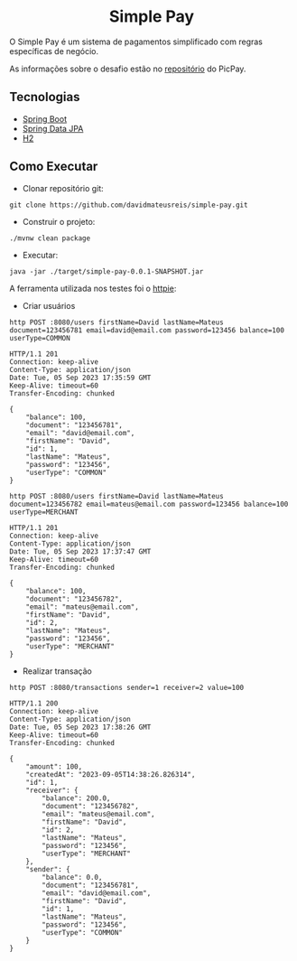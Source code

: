 <h1 align="center">
  Simple Pay
</h1>

O Simple Pay é um sistema de pagamentos simplificado com regras específicas de negócio.

As informações sobre o desafio estão no [repositório](https://github.com/PicPay/picpay-desafio-backend) do PicPay.

## Tecnologias
 
- [Spring Boot](https://spring.io/projects/spring-boot)
- [Spring Data JPA](https://spring.io/projects/spring-data-jpa)
- [H2](https://www.h2database.com)

## Como Executar

- Clonar repositório git:
```
git clone https://github.com/davidmateusreis/simple-pay.git
```
- Construir o projeto:
```
./mvnw clean package
```
- Executar:
```
java -jar ./target/simple-pay-0.0.1-SNAPSHOT.jar
```
A ferramenta utilizada nos testes foi o [httpie](https://httpie.io):

- Criar usuários
```
http POST :8080/users firstName=David lastName=Mateus document=123456781 email=david@email.com password=123456 balance=100 userType=COMMON

HTTP/1.1 201
Connection: keep-alive
Content-Type: application/json
Date: Tue, 05 Sep 2023 17:35:59 GMT
Keep-Alive: timeout=60
Transfer-Encoding: chunked

{
    "balance": 100,
    "document": "123456781",
    "email": "david@email.com",
    "firstName": "David",
    "id": 1,
    "lastName": "Mateus",
    "password": "123456",
    "userType": "COMMON"
}

http POST :8080/users firstName=David lastName=Mateus document=123456782 email=mateus@email.com password=123456 balance=100 userType=MERCHANT

HTTP/1.1 201
Connection: keep-alive
Content-Type: application/json
Date: Tue, 05 Sep 2023 17:37:47 GMT
Keep-Alive: timeout=60
Transfer-Encoding: chunked

{
    "balance": 100,
    "document": "123456782",
    "email": "mateus@email.com",
    "firstName": "David",
    "id": 2,
    "lastName": "Mateus",
    "password": "123456",
    "userType": "MERCHANT"
}

```
- Realizar transação
```
http POST :8080/transactions sender=1 receiver=2 value=100

HTTP/1.1 200
Connection: keep-alive
Content-Type: application/json
Date: Tue, 05 Sep 2023 17:38:26 GMT
Keep-Alive: timeout=60
Transfer-Encoding: chunked

{
    "amount": 100,
    "createdAt": "2023-09-05T14:38:26.826314",
    "id": 1,
    "receiver": {
        "balance": 200.0,
        "document": "123456782",
        "email": "mateus@email.com",
        "firstName": "David",
        "id": 2,
        "lastName": "Mateus",
        "password": "123456",
        "userType": "MERCHANT"
    },
    "sender": {
        "balance": 0.0,
        "document": "123456781",
        "email": "david@email.com",
        "firstName": "David",
        "id": 1,
        "lastName": "Mateus",
        "password": "123456",
        "userType": "COMMON"
    }
}
```